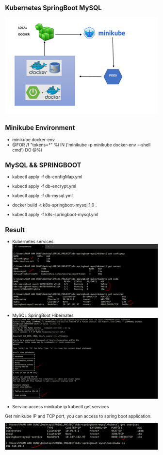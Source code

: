 ## Kubernetes SpringBoot MySQL

![img.png](img.png)

## Minikube Environment
* minikube docker-env
* @FOR /f "tokens=*" %i IN ('minikube -p minikube docker-env --shell cmd') DO @%i

## MySQL && SPRINGBOOT

* kubectl apply -f db-configMap.yml
* kubectl apply -f db-encrypt.yml
* kubectl apply -f db-mysql.yml

* docker build -t k8s-springboot-mysql:1.0 .
* kubectl apply -f k8s-springboot-mysql.yml 

## Result
* Kubernetes services: 
![img_1.png](img_1.png)

* MySQL SpringBoot Hibernates
![img_2.png](img_2.png)

* Service access
minikube ip
kubectl get services

Get minikube IP and TCP port, you can access to spring boot application. 

![img_3.png](img_3.png)
